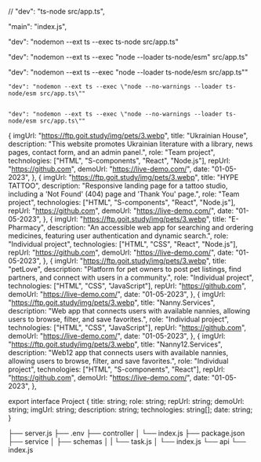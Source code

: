 // "dev": "ts-node src/app.ts",

"main": "index.js",

"dev": "nodemon --ext ts --exec ts-node src/app.ts"

"dev": "nodemon --ext ts --exec \"node --loader ts-node/esm\" src/app.ts"

"dev": "nodemon --ext ts --exec \"node --loader ts-node/esm src/app.ts\""

    "dev": "nodemon --ext ts --exec \"node --no-warnings --loader ts-node/esm src/app.ts\""


    "dev": "nodemon --ext ts --exec \"node --no-warnings --loader ts-node/esm src/app.ts\""

{
imgUrl: "https://ftp.goit.study/img/pets/3.webp",
title: "Ukrainian House",
description:
"This website promotes Ukrainian literature with a library, news pages, contact form, and an admin panel.",
role: "Team project",
technologies: ["HTML", "S-components", "React", "Node.js"],
repUrl: "https://github.com",
demoUrl: "https://live-demo.com/",
date: "01-05-2023",
},
{
imgUrl: "https://ftp.goit.study/img/pets/3.webp",
title: "HYPE TATTOO",
description:
"Responsive landing page for a tattoo studio, including a 'Not Found' (404) page and 'Thank You' page.",
role: "Team project",
technologies: ["HTML", "S-components", "React", "Node.js"],
repUrl: "https://github.com",
demoUrl: "https://live-demo.com/",
date: "01-05-2023",
},
{
imgUrl: "https://ftp.goit.study/img/pets/3.webp",
title: "E-Pharmacy",
description:
"An accessible web app for searching and ordering medicines, featuring user authentication and dynamic search.",
role: "Individual project",
technologies: ["HTML", "CSS", "React", "Node.js"],
repUrl: "https://github.com",
demoUrl: "https://live-demo.com/",
date: "01-05-2023",
},
{
imgUrl: "https://ftp.goit.study/img/pets/3.webp",
title: "petLove",
description:
"Platform for pet owners to post pet listings, find partners, and connect with users in a community.",
role: "Individual project",
technologies: ["HTML", "CSS", "JavaScript"],
repUrl: "https://github.com",
demoUrl: "https://live-demo.com/",
date: "01-05-2023",
},
{
imgUrl: "https://ftp.goit.study/img/pets/3.webp",
title: "Nanny.Services",
description:
"Web app that connects users with available nannies, allowing users to browse, filter, and save favorites.",
role: "Individual project",
technologies: ["HTML", "CSS", "JavaScript"],
repUrl: "https://github.com",
demoUrl: "https://live-demo.com/",
date: "01-05-2023",
},
{
imgUrl: "https://ftp.goit.study/img/pets/3.webp",
title: "Nanny12.Services",
description:
"Web12 app that connects users with available nannies, allowing users to browse, filter, and save favorites.",
role: "Individual project",
technologies: ["HTML", "S-components", "React"],
repUrl: "https://github.com",
demoUrl: "https://live-demo.com/",
date: "01-05-2023",
},

export interface Project {
title: string;
role: string;
repUrl: string;
demoUrl: string;
imgUrl: string;
description: string;
technologies: string[];
date: string;
}

├── server.js
├── .env
├── controller
│ └── index.js
├── package.json
├── service
│ ├── schemas
│ | └── task.js
│ └── index.js
└── api
└── index.js

